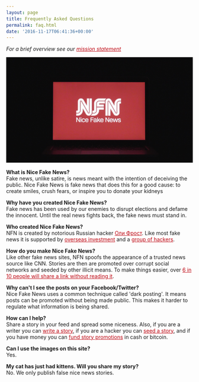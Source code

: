 ```yaml
---
layout: page
title: Frequently Asked Questions
permalink: faq.html
date: '2016-11-17T06:41:36+00:00'
---
```


<style>

article {
    font-size: 1.3em;

}
.full-width {
  background-color: #0c0c0c;
  color: white;
}

header {
  border-bottom: 3px solid #BE0712;
}
a {
  color: #BE0712;
}

</style>

*For a brief overview see our [mission statement](/mission)*

![](/img/NFN1.jpg)

**What is Nice Fake News?**  
Fake news, unlike satire, is news meant with the intention of deceiving the public. Nice Fake News is fake news that does this for a good cause: to create smiles, crush fears, or inspire you to donate your kidneys

**Why have you created Nice Fake News?**  
Fake news has been used by our enemies to disrupt elections and defame the innocent. Until the real news fights back, the fake news must stand in.

**Who created Nice Fake News?**  
NFN is created by notorious Russian hacker [Оли Фрост](http://olifro.st). Like most fake news it is supported by [overseas investment](/donate/) and a [group of hackers](/joinus/).

**How do you make Nice Fake News?**  
Like other fake news sites, NFN spoofs the appearance of a trusted news source like CNN. Stories are then are promoted over corrupt social networks and seeded by other illicit means. To make things easier, over [6 in 10 people will share a link without reading it](https://www.forbes.com/sites/jaysondemers/2016/08/08/59-percent-of-you-will-share-this-article-without-even-reading-it/#7782c6032a64).

**Why can't I see the posts on your Facebook/Twitter?**  
Nice Fake News uses a common technique called 'dark posting'. It means posts can be promoted without being made public. This makes it harder to regulate what information is being shared.

**How can I help?**  
Share a story in your feed and spread some niceness. Also, if you are a writer you can [write a story](/submit), if you are a hacker you can [seed a story](/joinus), and if you have money you can [fund story promotions](/donate) in cash or bitcoin.

**Can I use the images on this site?**  
Yes.

**My cat has just had kittens. Will you share my story?**  
No. We only publish false nice news stories.
